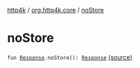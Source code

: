 [http4k](../index.md) / [org.http4k.core](index.md) / [noStore](./no-store.md)

# noStore

`fun `[`Response`](-response/index.md)`.noStore(): `[`Response`](-response/index.md) [(source)](https://github.com/http4k/http4k/blob/master/http4k-core/src/main/kotlin/org/http4k/core/ResponseCacheExt.kt#L18)